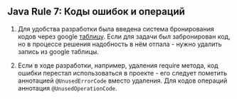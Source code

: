 ## Java Rule 7: Коды ошибок и операций

1. Для удобства разработки была введена система бронирования кодов через google
<a href="https://docs.google.com/spreadsheets/d/1ynslciDe1DOxcpM_dttfqim9MHh235j_vsvCK62a_Vk/">таблицу</a>.
Если для задачи был забронирован код, но в процессе решения надобность в нём отпала - нужно удалить 
запись из google таблицы.

2. Если в ходе разработки, например, удаления require метода, код ошибки перестал использоваться
в проекте - его следует пометить аннотацией `@UnusedErrorCode` вместо удаления.
Для кодов операций аннотация `@UnusedOperationCode`.
